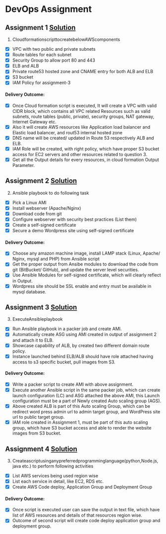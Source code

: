 # DevOps Assignment

## Assignment 1 [Solution](Assignment-1)
1. CloudformationscripttocreatebelowAWScomponents

- [x] VPC with two public and private subnets
- [x] Route tables for each subnet
- [x] Security Group to allow port 80 and 443
- [x] ELB and ALB
- [x] Private route53 hosted zone and CNAME entry for both ALB and ELB
- [x] S3 bucket
- [x] IAM Policy for assignment-3
#### Delivery Outcome:
- [x] Once Cloud formation script is executed, It will create a VPC with valid CIDR block, which contains all VPC related Resources such as valid subnets, route tables (public, private), security groups, NAT gateway, Internet Gateway etc.
- [x] Also it will create AWS resources like Application load balancer and Elastic load balancer, and rout53 internal hosted zone
- [x] DNS name will be created/ updated in Route 53 respectively ALB and ELB.
- [x] IAM Role will be created, with right policy, which have proper S3 bucket access for EC2 servers and other resources related to question 3.
- [x] Get all the Output details for every resources, in cloud formation Output Parameter.

## Assignment 2 [Solution](Assignment-2)
2. Ansible playbook to do following task

- [x] Pick a Linux AMI
- [x] Install webserver (Apache/Nginx)
- [x] Download code from git
- [x] Configure webserver with security best practices (List them)
- [x] Create a self-signed certificate
- [x] Secure a demo Wordpress site using self-signed certificate
#### Delivery Outcome:
- [x] Choose any amazon machine image, install LAMP stack (Linux, Apache/ Nginx, mysql and PHP) from Ansible script
- [x] Get the proper output from Ansibe modules to download the code from git (BitBucket/ GitHub), and update the server level securities.
- [x] Use Ansible Modules for self-signed certificate, which will clearly reflect in Output.
- [x] Wordpress site should be SSL enable and entry must be available in mysql database.
## Assignment 3 [Solution](Assignment-3)
3. ExecuteAnsibleplaybook

- [x] Run Ansible playbook in a packer job and create AMI.
- [x] Automatically create ASG using AMI created in output of assignment 2 and attach it to ELB.
- [x] Showcase capability of ALB, by created two different domain route policy.
- [x] Instance launched behind ELB/ALB should have role attached having access to s3 specific bucket, pull images from S3.
#### Delivery Outcome:
- [x] Write a packer script to create AMI with above assignment.
- [x] Execute another Ansible script in the same packer job, which can
create launch configuration (LC) and ASG attached the above AMI, this Launch configuration must be a part of Newly created Auto scaling group (AGS).
- [x] Above created ALB is part of this Auto scaling Group, which can be redirect word press admin url to admin target group, and WordPress site url to public target group.
- [x] IAM role created in Assignment 1, must be part of this auto scaling group, which have S3 bucket access and able to render the website images from S3 bucket.
## Assignment 4 [Solution](Assignment-4)
3. Createascriptusinganypreferredprogramminglanguage(python,Node.js, java etc.) to perform following activities

- [x] List AWS services being used region wise
- [x] List each service in detail, like EC2, RDS etc.
- [x] Create AWS Code deploy, Application Group and Deployment Group
#### Delivery Outcome:
- [x] Once script is executed user can save the output in text file, which have list of AWS resources and details of that resources region wise.
- [x] Outcome of second script will create code deploy application group and deployment group.
